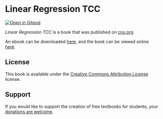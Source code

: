 # Linear Regression TCC

[![Open in Gitpod](https://gitpod.io/button/open-in-gitpod.svg)](https://gitpod.io/from-referrer/)

_Linear Regression TCC_ is a book that was published on [cnx.org](https://cnx.org/).

An ebook can be downloaded [here](https://github.com/cnx-user-books/cnxbook-linear-regression-tcc/releases/latest), and the book can be viewed online [here](https://github.com/cnx-user-books/cnxbook-linear-regression-tcc/releases/latest).

## License
This book is available under the [Creative Commons Attribution License](./LICENSE) license.

## Support
If you would like to support the creation of free textbooks for students, your [donations are welcome](https://riceconnect.rice.edu/donation/support-openstax-banner).
